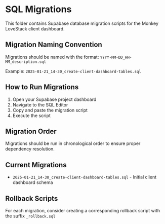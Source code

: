 # SQL Migrations

This folder contains Supabase database migration scripts for the Monkey LoveStack client dashboard.

## Migration Naming Convention

Migrations should be named with the format:
`YYYY-MM-DD_HH-MM_description.sql`

Example: `2025-01-21_14-30_create-client-dashboard-tables.sql`

## How to Run Migrations

1. Open your Supabase project dashboard
2. Navigate to the SQL Editor
3. Copy and paste the migration script
4. Execute the script

## Migration Order

Migrations should be run in chronological order to ensure proper dependency resolution.

## Current Migrations

- `2025-01-21_14-30_create-client-dashboard-tables.sql` - Initial client dashboard schema

## Rollback Scripts

For each migration, consider creating a corresponding rollback script with the suffix `_rollback.sql`